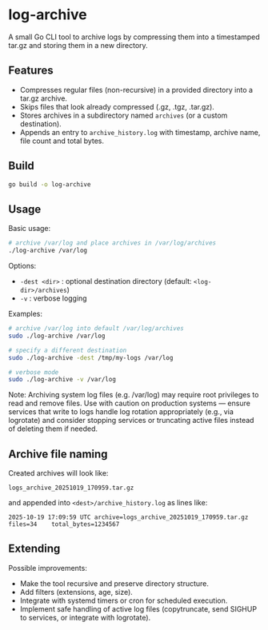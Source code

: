 # log-archive

A small Go CLI tool to archive logs by compressing them into a timestamped tar.gz and storing them in a new directory.

## Features
- Compresses regular files (non-recursive) in a provided directory into a tar.gz archive.
- Skips files that look already compressed (.gz, .tgz, .tar.gz).
- Stores archives in a subdirectory named `archives` (or a custom destination).
- Appends an entry to `archive_history.log` with timestamp, archive name, file count and total bytes.

## Build

```bash
go build -o log-archive
```

## Usage

Basic usage:

```bash
# archive /var/log and place archives in /var/log/archives
./log-archive /var/log
```

Options:

- `-dest <dir>` : optional destination directory (default: `<log-dir>/archives`)
- `-v` : verbose logging

Examples:

```bash
# archive /var/log into default /var/log/archives
sudo ./log-archive /var/log

# specify a different destination
sudo ./log-archive -dest /tmp/my-logs /var/log

# verbose mode
sudo ./log-archive -v /var/log
```

Note: Archiving system log files (e.g. /var/log) may require root privileges to read and remove files. Use with caution on production systems — ensure services that write to logs handle log rotation appropriately (e.g., via logrotate) and consider stopping services or truncating active files instead of deleting them if needed.

## Archive file naming

Created archives will look like:

```
logs_archive_20251019_170959.tar.gz
```

and appended into `<dest>/archive_history.log` as lines like:

```
2025-10-19 17:09:59 UTC	archive=logs_archive_20251019_170959.tar.gz	files=34	total_bytes=1234567
```

## Extending

Possible improvements:
- Make the tool recursive and preserve directory structure.
- Add filters (extensions, age, size).
- Integrate with systemd timers or cron for scheduled execution.
- Implement safe handling of active log files (copytruncate, send SIGHUP to services, or integrate with logrotate).
